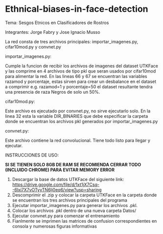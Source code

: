 # Ethnical-biases-in-face-detection

Tema: Sesgos Etnicos en Clasificadores de Rostros

Integrantes: Jorge Fabry y Jose Ignacio Musso


La red consta de tres archivos principales: importar_imagenes.py, cifar10mod.py y convnet.py

importar_imagenes.py: 

Cumple la funcion de recibir los archivos de imagenes del dataset UTKFace y las comprime en 4 archivos de tipo pkl que seran usados por cifar10mod para alimentar la red. En las lineas 66 y 67 se encuentran las variables razamod y porcentaje, estas sirven para crear un desbalance en el dataset a comprimir e.g. razamod=1 y porcentaje=50 el dataset resultante tendra una presencia de raza Negros de solo un 50%.

cifar10mod.py:

Este archivo es ejecutado por convnet.py, no sirve ejecutarlo solo. En la linea 32 esta la variable DIR_BINARIES que debe especificar la carpeta donde se encuentran los archivos pkl generados por importar_imagenes.py

convnet.py:

Este archivo contiene la red convolucional. Tiene todo listo para llegar y ejecutar.

INSTRUCCIONES DE USO:

**SI SE TIENEN SOLO 8GB DE RAM SE RECOMIENDA CERRAR TODO (INCLUIDO CHROME) PARA EVITAR MEMORY ERROR**

1.  Descargar la base de datos UTKFace del siguiente link: https://drive.google.com/file/d/1xt1jX7Csq--6lxi7X7vOTyyTN6lj0eq6/view?usp=sharing
2.  Descomprimir el .zip y colocar la carpeta UTKFace en la carpeta donde se encuentran los tres archivos principales del           programa
3.  Ejecutar importar_imagenes.py para generar los archivos .pkl.
4.  Colocar los archivos .pkl dentro de una nueva carpeta Datos/
5.  Ejecutar convnet.py para comenzar el entrenamiento
6.  Fianlmente se imprimen las matrices de confusion correspondientes en consola y numerosas figuras informativas
